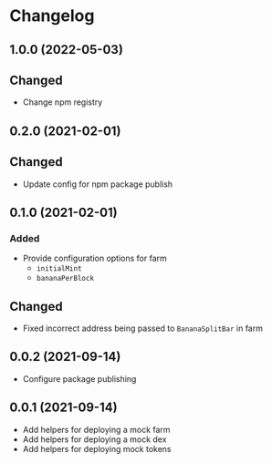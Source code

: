# Changelog

## 1.0.0 (2022-05-03)
## Changed
* Change npm registry

## 0.2.0 (2021-02-01)
## Changed
* Update config for npm package publish

## 0.1.0 (2021-02-01)

### Added
* Provide configuration options for farm
  * `initialMint`
  * `bananaPerBlock`

## Changed
* Fixed incorrect address being passed to `BananaSplitBar` in farm
## 0.0.2 (2021-09-14)
* Configure package publishing

## 0.0.1 (2021-09-14)
* Add helpers for deploying a mock farm
* Add helpers for deploying a mock dex
* Add helpers for deploying mock tokens